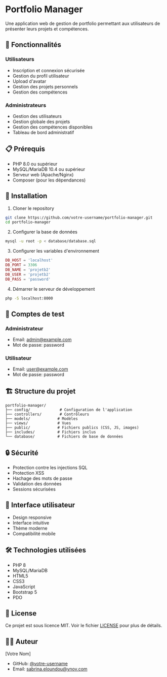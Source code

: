 # Portfolio Manager

Une application web de gestion de portfolio permettant aux utilisateurs de présenter leurs projets et compétences.

## 🚀 Fonctionnalités

### Utilisateurs
- Inscription et connexion sécurisée
- Gestion du profil utilisateur
- Upload d'avatar
- Gestion des projets personnels
- Gestion des compétences

### Administrateurs
- Gestion des utilisateurs
- Gestion globale des projets
- Gestion des compétences disponibles
- Tableau de bord administratif

## 📋 Prérequis

- PHP 8.0 ou supérieur
- MySQL/MariaDB 10.4 ou supérieur
- Serveur web (Apache/Nginx)
- Composer (pour les dépendances)

## 🔧 Installation

1. Cloner le repository
```bash
git clone https://github.com/votre-username/portfolio-manager.git
cd portfolio-manager
```

2. Configurer la base de données
```bash
mysql -u root -p < database/database.sql
```

3. Configurer les variables d'environnement
```php
DB_HOST = 'localhost'
DB_PORT = 3306
DB_NAME = 'projetb2'
DB_USER = 'projetb2'
DB_PASS = 'password'
```

4. Démarrer le serveur de développement
```bash
php -S localhost:8000
```

## 👥 Comptes de test

### Administrateur
- Email: admin@example.com
- Mot de passe: password

### Utilisateur
- Email: user@example.com
- Mot de passe: password

## 🏗️ Structure du projet

```plaintext
portfolio-manager/
├── config/             # Configuration de l'application
├── controllers/        # Contrôleurs
├── models/            # Modèles
├── views/             # Vues
├── public/            # Fichiers publics (CSS, JS, images)
├── includes/          # Fichiers inclus
└── database/          # Fichiers de base de données
```

## 🔒 Sécurité

- Protection contre les injections SQL
- Protection XSS
- Hachage des mots de passe
- Validation des données
- Sessions sécurisées

## 📱 Interface utilisateur

- Design responsive
- Interface intuitive
- Thème moderne
- Compatibilité mobile

## 🛠️ Technologies utilisées

- PHP 8
- MySQL/MariaDB
- HTML5
- CSS3
- JavaScript
- Bootstrap 5
- PDO

## 📝 License

Ce projet est sous licence MIT. Voir le fichier [LICENSE](LICENSE) pour plus de détails.

## 👨‍💻 Auteur

[Votre Nom]
- GitHub: [@votre-username](https://github.com/Esabrina77)
- Email: sabrina.eloundou@ynov.com
